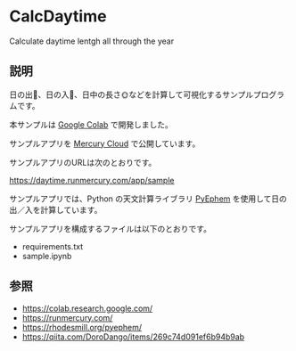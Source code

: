 # CalcDaytime
Calculate daytime lentgh all through the year

## 説明

日の出🌅、日の入🌇、日中の長さ🌞などを計算して可視化するサンプルプログラムです。

本サンプルは [Google Colab](https://colab.research.google.com/) で開発しました。

サンプルアプリを [Mercury Cloud](https://runmercury.com/) で公開しています。

サンプルアプリのURLは次のとおりです。

https://daytime.runmercury.com/app/sample

サンプルアプリでは、Python の天文計算ライブラリ [PyEphem](https://rhodesmill.org/pyephem/) を使用して日の出／入を計算しています。

サンプルアプリを構成するファイルは以下のとおりです。

* requirements.txt
* sample.ipynb

## 参照
* https://colab.research.google.com/
* https://runmercury.com/
* https://rhodesmill.org/pyephem/
* https://qiita.com/DoroDango/items/269c74d091ef6b94b9ab
